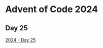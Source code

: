 # Advent of Code 2024

## Day 25

[2024 - Day 25](https://adventofcode.com/2024/day/25 "Advent of Code 2024 Day 25")